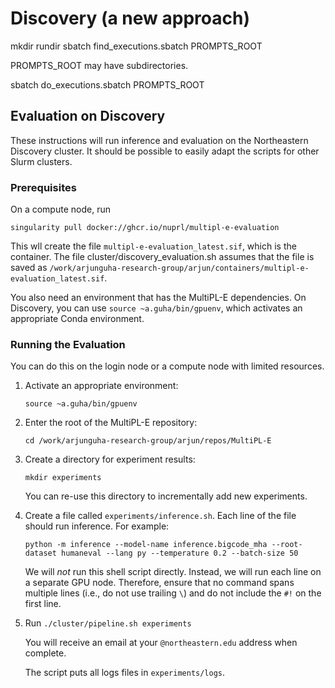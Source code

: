 # Discovery (a new approach)

mkdir rundir
sbatch find_executions.sbatch PROMPTS_ROOT

PROMPTS_ROOT may have subdirectories.

sbatch do_executions.sbatch PROMPTS_ROOT

## Evaluation on Discovery

These instructions will run inference and evaluation on the Northeastern
Discovery cluster. It should be possible to easily adapt the scripts for other
Slurm clusters.

### Prerequisites

On a compute node, run

```
singularity pull docker://ghcr.io/nuprl/multipl-e-evaluation
```

This wll create the file `multipl-e-evaluation_latest.sif`, which is the
container. The file cluster/discovery_evaluation.sh assumes that the file is 
saved as 
`/work/arjunguha-research-group/arjun/containers/multipl-e-evaluation_latest.sif`.

You also need an environment that has the MultiPL-E dependencies. On Discovery,
you can use `source ~a.guha/bin/gpuenv`, which activates an appropriate
Conda environment.

### Running the Evaluation

You can do this on the login node or a compute node with limited resources.

1. Activate an appropriate environment:

   ```
   source ~a.guha/bin/gpuenv
   ```

2. Enter the root of the MultiPL-E repository:

   ```
   cd /work/arjunguha-research-group/arjun/repos/MultiPL-E
   ```

3. Create a directory for experiment results:

   ```
   mkdir experiments
   ```

   You can re-use this directory to incrementally add new experiments.

4. Create a file called `experiments/inference.sh`. Each line of the file
   should run inference. For example:

   ```
   python -m inference --model-name inference.bigcode_mha --root-dataset humaneval --lang py --temperature 0.2 --batch-size 50
   ```

   We will *not* run this shell script directly. Instead, we will run each line
   on a separate GPU node. Therefore, ensure that no command spans multiple
   lines (i.e., do not use trailing `\`) and do not include the `#!` on the
   first line.

5. Run `./cluster/pipeline.sh experiments`

   You will receive an email at your `@northeastern.edu` address when complete.

   The script puts all logs files in `experiments/logs`.
